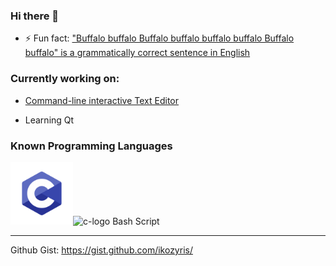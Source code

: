 ### Hi there 👋
- ⚡ Fun fact:  ["Buffalo buffalo Buffalo buffalo buffalo buffalo Buffalo buffalo" is a grammatically correct sentence in English](https://en.wikipedia.org/wiki/Buffalo_buffalo_Buffalo_buffalo_buffalo_buffalo_Buffalo_buffalo)

### Currently working on:
- [Command-line interactive Text Editor](https://github.com/ikozyris/txt-editor)
<!--- Creating/Porting apps to Ubuntu Touch
    - Using a Lidar with ev3dev over USB
-->
- Learning Qt

### Known Programming Languages



<img src="C-logo.png" alt="c-logo" width="100"/><img src="https://user-images.githubusercontent.com/80053394/159924995-ae240b6b-6ae2-45fe-87d5-ac0c7dac2073.png" alt="c-logo" width="80"/>
Bash Script

----
Github Gist: https://gist.github.com/ikozyris/
<!--
**ikozyris/ikozyris** is a ✨ _special_ ✨ repository because its `README.md` (this file) appears on your GitHub profile.

Here are some ideas to get you started:

- 🔭 I’m currently working on ...
- 🌱 I’m currently learning ...
- 👯 I’m looking to collaborate on ...
- 🤔 I’m looking for help with ...
- 💬 Ask me about ...
- 📫 How to reach me: ...
- 😄 Pronouns: ...
- ⚡ Fun fact: ...
-->
